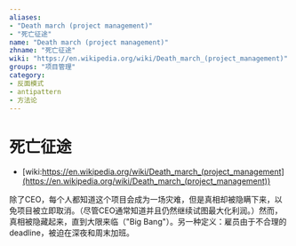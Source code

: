 ```yaml
---
aliases:
- "Death march (project management)"
- "死亡征途"
name: "Death march (project management)"
zhname: "死亡征途"
wiki: "https://en.wikipedia.org/wiki/Death_march_(project_management)"
groups: "项目管理"
category:
- 反面模式
- antipattern
- 方法论
---
```


# 死亡征途

* [wiki:https://en.wikipedia.org/wiki/Death_march_(project_management](https://en.wikipedia.org/wiki/Death_march_(project_management))

除了CEO，每个人都知道这个项目会成为一场灾难，但是真相却被隐瞒下来，以免项目被立即取消。（尽管CEO通常知道并且仍然继续试图最大化利润。）然而，真相被隐藏起来，直到大限来临（"Big Bang"）。另一种定义：雇员由于不合理的deadline，被迫在深夜和周末加班。